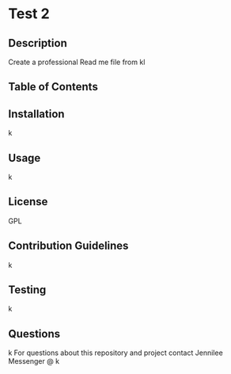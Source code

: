 # Test 2 
## Description
Create a professional Read me file from kl
## Table of Contents
## Installation
k
## Usage
k
## License
GPL
## Contribution Guidelines
k
## Testing
k
## Questions
k
For questions about this repository and project contact Jennilee Messenger @ k

